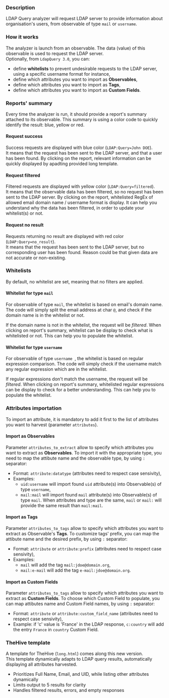 ### Description
LDAP Query analyzer will request LDAP server to provide information about organisation's users, from observable of type ```mail``` or ```username```.

### How it works
The analyzer is launch from an observable. The data (value) of this observable is used to request the LDAP server.  
Optionally, from ```LdapQuery 3.0```, you can:
* define **whitelists** to prevent undesirable requests to the LDAP server, using a specific username format for instance,
* define which attributes you want to import as **Observables**,
* define which attributes you want to import as **Tags**,
* define which attributes you want to import as **Custom Fields**.


### Reports' summary
Every time the analyzer is run, it should provide a report's summary attached to its observable. This summary is using a color code to quickly identify the result: blue, yellow or red.

#### Request success
Success requests are displayed with blue color (```LDAP:Query=John DOE```).  
It means that the request has been sent to the LDAP server, and that a user has been found. By clicking on the report, relevant information can be quickly displayed by apadting provided long template.

#### Request filtered
Filtered requests are displayed with yellow color (```LDAP:Query=filtered```).  
It means that the observable data has been filtered, so no request has been sent to the LDAP server.
By clicking on the report, whitelisted RegEx of allowed email domain name / username format is display. It can help you understand why the data has been filtered, in order to update your whitelist(s) or not.

#### Request no result
Requests returning no result are displayed with red color (```LDAP:Query=no_result```).  
It means that the request has been sent to the LDAP server, but no corresponding user has been found. Reason could be that given data are not accurate or non-existing.


### Whitelists
By default, no whitelist are set, meaning that no filters are applied.

#### Whitelist for type ```mail```
For observable of type ```mail```, the whitelist is based on email's domain name. The code will simply split the email address at char ```@```, and check if the domain name is in the whitelist or not.


If the domain name is not in the whitelist, the request will be *filtered*. When clicking on report's summary, whitelist can be display to check what is whitelisted or not. This can help you to populate the whitelist. 

#### Whitelist for type ```username ```
For observable of type ```username ```, the whitelist is based on regular expression comparison. The code will simply check if the username match any regular expression which are  in the whitelist.


If regular expressions don't match the username, the request will be *filtered*. When clicking on report's summary, whitelisted regular expressions can be display to check for a better understanding. This can help you to populate the whitelist. 


### Attributes importation
To import an attribute, it is mandatory to add it first to the list of attributes you want to harvest (parameter `attributes`).

#### Import as Observables
Parameter `attributes_to_extract` allow to specify which attributes you want to extract as **Observables**. To import it with the appropriate type, you need to map the attibute name and the observable type, by using `:` separator:
* Format: `attribute:datatype` (attributes need to respect case sensivity),
* Examples:
  * `uid:username` will import found `uid` attribute(s) into Observable(s) of type `username`,
  * `mail:mail` will import found `mail` attribute(s) into Observable(s) of type `mail`. When attributes and type are the same, `mail` or `mail:` will provide the same result than `mail:mail`.

#### Import as Tags
Parameter `attributes_to_tags` allow to specify which attributes you want to extract as Observable's **Tags**. To customize tags' prefix, you can map the attibute name and the desired prefix, by using `:` separator:
* Format: `attribute` or `attribute:prefix` (attributes need to respect case sensivity),
* Examples:
  * `mail` will add the tag `mail:jdoe@domain.org`,
  * `mail:e-mail` will add the tag `e-mail:jdoe@domain.org`.

#### Import as Custom Fields
Parameter `attributes_to_tags` allow to specify which attributes you want to extract as **Custom Fields**. To choose which Custom Field to populate, you can map attibutes name and Custom Field names, by using `:` separator:
* Format: `attribute` or `attribute:custom_field_name` (attributes need to respect case sensivity),
* Example: if 'c' value is 'France' in the LDAP response, `c:country` will add the entry `France` in `country` Custom Field.

### TheHive template
A template for TheHive (`long.html`) comes along this new version.  
This template dynamically adapts to LDAP query results, automatically displaying all attributes harvested.
* Prioritizes Full Name, Email, and UID, while listing other attributes dynamically
* Limits output to 5 results for clarity
* Handles filtered results, errors, and empty responses
